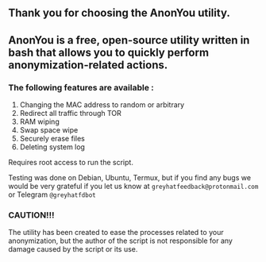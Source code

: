 ## Thank you for choosing the AnonYou utility.
## AnonYou is a free, open-source utility written in bash that allows you to quickly perform anonymization-related actions.

### The following features are available :
1. Changing the MAC address to random or arbitrary
2. Redirect all traffic through TOR
3. RAM wiping
4. Swap space wipe
5. Securely erase files
6. Deleting system log

Requires root access to run the script.

Testing was done on Debian, Ubuntu, Termux, but if you find any bugs we would be very grateful if you let us know at `greyhatfeedback@protonmail.com` or Telegram `@greyhatfdbot`

### CAUTION!!!
The utility has been created to ease the processes related to your anonymization, but the author of the script is not responsible for any damage caused by the script or its use.
